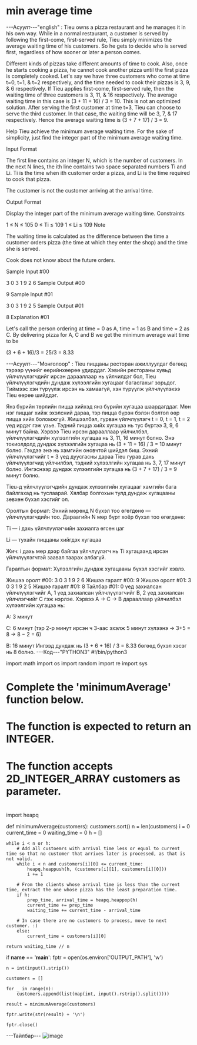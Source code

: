 # min average time

---Асуулт---"english" :
Tieu owns a pizza restaurant and he manages it in his own way. While in a normal restaurant, a customer is served by following the first-come, first-served rule, Tieu simply minimizes the average waiting time of his customers. So he gets to decide who is served first, regardless of how sooner or later a person comes.

Different kinds of pizzas take different amounts of time to cook. Also, once he starts cooking a pizza, he cannot cook another pizza until the first pizza is completely cooked. Let's say we have three customers who come at time t=0, t=1, & t=2 respectively, and the time needed to cook their pizzas is 3, 9, & 6 respectively. If Tieu applies first-come, first-served rule, then the waiting time of three customers is 3, 11, & 16 respectively. The average waiting time in this case is (3 + 11 + 16) / 3 = 10. This is not an optimized solution. After serving the first customer at time t=3, Tieu can choose to serve the third customer. In that case, the waiting time will be 3, 7, & 17 respectively. Hence the average waiting time is (3 + 7 + 17) / 3 = 9.

Help Tieu achieve the minimum average waiting time. For the sake of simplicity, just find the integer part of the minimum average waiting time.

Input Format

The first line contains an integer N, which is the number of customers.
In the next N lines, the ith line contains two space separated numbers Ti and Li. Ti is the time when ith customer order a pizza, and Li is the time required to cook that pizza.

The  customer is not the customer arriving at the  arrival time.

Output Format

Display the integer part of the minimum average waiting time.
Constraints

1 ≤ N ≤ 105
0 ≤ Ti ≤ 109
1 ≤ Li ≤ 109
Note

The waiting time is calculated as the difference between the time a customer orders pizza (the time at which they enter the shop) and the time she is served.

Cook does not know about the future orders.

Sample Input #00

3
0 3
1 9
2 6
Sample Output #00

9
Sample Input #01

3
0 3
1 9
2 5
Sample Output #01

8
Explanation #01

Let's call the person ordering at time = 0 as A, time = 1 as B and time = 2 as C. By delivering pizza for A, C and B we get the minimum average wait time to be

(3 + 6 + 16)/3 = 25/3 = 8.33 

---Асуулт---"Монголоор" :
Tieu пиццаны ресторан ажиллуулдаг бөгөөд тэрээр үүнийг өөрийнхөөрөө удирддаг.
Хэвийн рестораны хувьд үйлчлүүлэгчдийг ирсэн дарааллаар нь үйлчилдэг бол, Tieu үйлчлүүлэгчдийн дундаж хүлээлгийн хугацааг багасгахыг зорьдог. Тиймээс хэн түрүүлж ирсэн нь хамаагүй, хэн түрүүлж үйлчлүүлэхээ Tieu өөрөө шийддэг.

Янз бүрийн төрлийн пицца хийхэд янз бүрийн хугацаа шаардагддаг. Мөн нэг пиццаг хийж эхэлсний дараа, тэр пицца бүрэн бэлэн болтол өөр пицца хийх боломжгүй. Жишээлбэл, гурван үйлчлүүлэгч t = 0, t = 1, t = 2 үед ирдэг гэж үзье. Тэдний пицца хийх хугацаа нь тус бүртээ 3, 9, 6 минут байна. Хэрвээ Tieu ирсэн дарааллаар үйлчилбэл, үйлчлүүлэгчдийн хүлээлгийн хугацаа нь 3, 11, 16 минут болно. Энэ тохиолдолд дундаж хүлээлгийн хугацаа нь (3 + 11 + 16) / 3 = 10 минут болно. Гэхдээ энэ нь хамгийн оновчтой шийдэл биш. Эхний үйлчлүүлэгчийг t = 3 үед дуусгасны дараа Tieu гурав дахь үйлчлүүлэгчид үйлчилбэл, тэдний хүлээлгийн хугацаа нь 3, 7, 17 минут болно. Ингэснээр дундаж хүлээлгийн хугацаа нь (3 + 7 + 17) / 3 = 9 минут болно.

Tieu-д үйлчлүүлэгчдийн дундаж хүлээлгийн хугацааг хамгийн бага байлгахад нь туслаарай. Хялбар болгохын тулд дундаж хугацааны зөвхөн бүхэл хэсгийг ол.

Оролтын формат:
Эхний мөрөнд N бүхэл тоо өгөгдөнө — үйлчлүүлэгчдийн тоо.
Дараагийн N мөр бүрт хоёр бүхэл тоо өгөгдөнө:

Ti — i дахь үйлчлүүлэгчийн захиалга өгсөн цаг

Li — тухайн пиццаны хийгдэх хугацаа

Жич: i дахь мөр дээр байгаа үйлчлүүлэгч нь Ti хугацаанд ирсэн үйлчлүүлэгчтэй заавал таарах албагүй.

Гаралтын формат:
Хүлээлгийн дундаж хугацааны бүхэл хэсгийг хэвлэ.


Жишээ оролт #00:
3
0 3
1 9
2 6
Жишээ гаралт #00:
9
Жишээ оролт #01:
3
0 3
1 9
2 5
Жишээ гаралт #01:
8
Тайлбар #01:
0 үед захиалсан үйлчлүүлэгчийг A,
1 үед захиалсан үйлчлүүлэгчийг B,
2 үед захиалсан үйлчлэгчийг C гэж нэрлэе.
Хэрвээ A → C → B дарааллаар үйлчилбэл хүлээлгийн хугацаа нь:

A: 3 минут

C: 6 минут (тэр 2-р минут ирсэн ч 3-аас эхэлж 5 минут хүлээнэ → 3+5 = 8 → 8 − 2 = 6)

B: 16 минут
Ингээд дундаж нь (3 + 6 + 16) / 3 = 8.33 бөгөөд бүхэл хэсэг нь 8 болно.
---Код---"PYTHON3"
#!/bin/python3

import math
import os
import random
import re
import sys

#
# Complete the 'minimumAverage' function below.
#
# The function is expected to return an INTEGER.
# The function accepts 2D_INTEGER_ARRAY customers as parameter.
#
import heapq

def minimumAverage(customers):
    customers.sort()
    n = len(customers)
    i = 0
    current_time = 0
    waiting_time = 0
    h = []

    while i < n or h:
        # Add all custoemrs with arrival time less or equal to current time so that no customer that arrives later is processed, as that is not valid.
        while i < n and customers[i][0] <= current_time:
            heapq.heappush(h, (customers[i][1], customers[i][0]))
            i += 1

        # From the clients whose arrival time is less than the current time, extract the one whose pizza has the least preparation time.
        if h:
            prep_time, arrival_time = heapq.heappop(h)
            current_time += prep_time
            waiting_time += current_time - arrival_time

        # In case there are no customers to process, move to next customer. :)
        else:
            current_time = customers[i][0]

    return waiting_time // n
if __name__ == '__main__':
    fptr = open(os.environ['OUTPUT_PATH'], 'w')

    n = int(input().strip())

    customers = []

    for _ in range(n):
        customers.append(list(map(int, input().rstrip().split())))

    result = minimumAverage(customers)

    fptr.write(str(result) + '\n')

    fptr.close()


---Тайлбар--- ![image](https://github.com/user-attachments/assets/0f7ada5b-3efa-454b-adaf-5a97dd33d53b)

